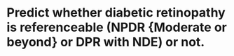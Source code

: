 ﻿# Predict whether diabetic retinopathy is referenceable (NPDR {Moderate or beyond} or DPR with NDE) or not.
